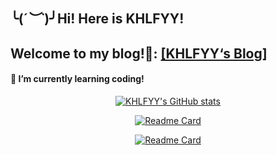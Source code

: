 ## ╰(*´︶`*)╯Hi! Here is KHLFYY!

## Welcome to my blog!👋: [[KHLFYY‘s Blog]](https://www.khlfyy.top)

#### 🌱 I’m currently learning coding!

<p><div align=center><a href="https://github.com/KHLFYY"><img alt="KHLFYY&#39;s GitHub stats" src="https://github-readme-stats.vercel.app/api?username=KHLFYY&amp;count_private=true&amp;show_icons=true&amp;include_all_commits=true&amp;hide_border=true&amp;bg_color=20,1DA1F2,45B649&amp;title_color=E1F5C4&amp;icon_color=F2F2F2&amp;text_color=F2F2F2"/></a></p>
<!--
这一行是html语法 不知道为什么html的居中写到md图片前面就不好使了 所以就全写html了
-->

[![Readme Card](https://github-readme-stats.vercel.app/api/pin/?username=KHLFYY&repo=KHLFYY.github.io&hide_border=true&bg_color=30,7474BF,348AC7&title_color=ffffff&icon_color=ffffff&text_color=ffffff)](https://github.com/KHLFYY/KHLFYY.github.io)
<!--
[![Readme Card](https://github-readme-stats.vercel.app/api/pin/?username=KHLFYY&repo=KHLFYY&hide_border=true&bg_color=30,7474BF,348AC7&title_color=ffffff&icon_color=ffffff&text_color=ffffff)](https://github.com/KHLFYY/KHLFYY)
-->
[![Readme Card](https://github-readme-stats.vercel.app/api/pin/?username=VGTB2021&repo=VGTB2021.github.io&hide_border=true&bg_color=30,DCE35B,45B649&title_color=3B4371&icon_color=3B4371&text_color=3B4371)](https://github.com/VGTB2021/VGTB2021.github.io)
<!--
[![Readme Card](https://github-readme-stats.vercel.app/api/pin/?username=VGTB2021&repo=VGTB2021&hide_border=true&bg_color=30,DCE35B,45B649&title_color=3B4371&icon_color=3B4371&text_color=3B4371)](https://github.com/VGTB2021/VGTB2021)
-->
